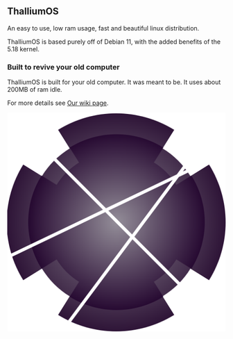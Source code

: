 ## ThalliumOS

An easy to use, low ram usage, fast and beautiful linux distribution.

ThalliumOS is based purely off of Debian 11, with the added benefits of the 5.18 kernel.

### Built to revive your old computer

ThalliumOS is built for your old computer. It was meant to be. It uses about 200MB of ram idle.

For more details see [Our wiki page](https://sites.google.com/view/thalliumoswiki/home).

![](image.png)
